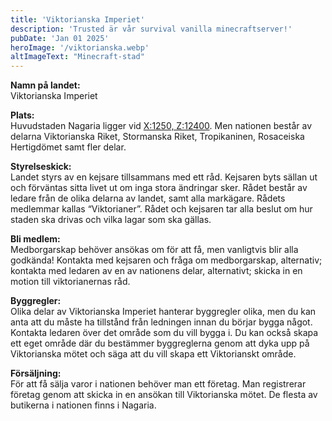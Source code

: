 ```yaml
---
title: 'Viktorianska Imperiet'
description: 'Trusted är vår survival vanilla minecraftserver!'
pubDate: 'Jan 01 2025'
heroImage: '/viktorianska.webp'
altImageText: "Minecraft-stad"
---
```


**Namn på landet:**<br>
Viktorianska Imperiet

**Plats:**<br>
Huvudstaden Nagaria ligger vid <a href="https://map.sgc.se/#trusted_overworld:1250:0:12400:300:0:0:0:1:flat">X:1250, Z:12400</a>. Men nationen består av delarna Viktorianska Riket, Stormanska Riket, Tropikaninen, Rosaceiska Hertigdömet samt fler delar.

**Styrelseskick:**<br>
Landet styrs av en kejsare tillsammans med ett råd. Kejsaren byts sällan ut och förväntas sitta livet ut om inga stora ändringar sker. Rådet består av ledare från de olika delarna av landet, samt alla markägare. Rådets medlemmar kallas “Viktorianer”. Rådet och kejsaren tar alla beslut om hur staden ska drivas och vilka lagar som ska gällas.

**Bli medlem:**<br>
Medborgarskap behöver ansökas om för att få, men vanligtvis blir alla godkända! 
Kontakta med kejsaren och fråga om medborgarskap, alternativ; kontakta med ledaren av en av nationens delar, alternativt; skicka in en motion till viktorianernas råd.


**Byggregler:**<br>
Olika delar av Viktorianska Imperiet hanterar byggregler olika, men du kan anta att du måste ha tillstånd från ledningen innan du börjar bygga något. Kontakta ledaren över det område som du vill bygga i. Du kan också skapa ett eget område där du bestämmer byggreglerna genom att dyka upp på Viktorianska mötet och säga att du vill skapa ett Viktorianskt område.

**Försäljning:**<br>
För att få sälja varor i nationen behöver man ett företag. Man registrerar företag genom att skicka in en ansökan till Viktorianska mötet. De flesta av butikerna i nationen finns i Nagaria.


